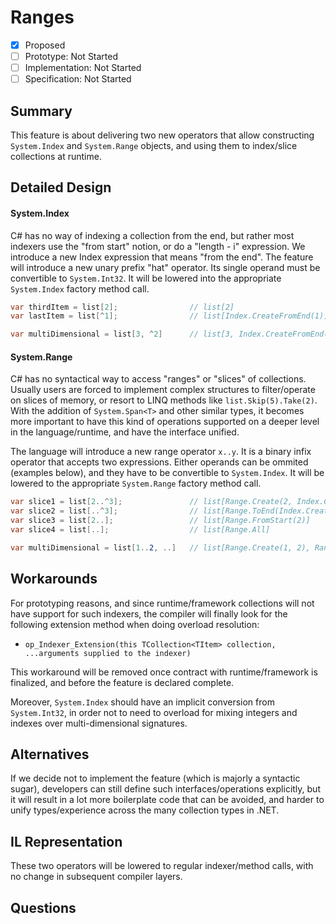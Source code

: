 # Ranges

* [x] Proposed
* [ ] Prototype: Not Started
* [ ] Implementation: Not Started
* [ ] Specification: Not Started

## Summary

This feature is about delivering two new operators that allow constructing `System.Index` and `System.Range` objects, and using them to index/slice collections at runtime.

## Detailed Design

#### System.Index

C# has no way of indexing a collection from the end, but rather most indexers use the "from start" notion, or do a "length - i" expression. We introduce a new Index expression that means "from the end". The feature will introduce a new unary prefix "hat" operator. Its single operand must be convertible to `System.Int32`. It will be lowered into the appropriate `System.Index` factory method call.

```csharp
var thirdItem = list[2];                // list[2]
var lastItem = list[^1];                // list[Index.CreateFromEnd(1)]

var multiDimensional = list[3, ^2]      // list[3, Index.CreateFromEnd(2)]
```

#### System.Range

C# has no syntactical way to access "ranges" or "slices" of collections. Usually users are forced to implement complex structures to filter/operate on slices of memory, or resort to LINQ methods like `list.Skip(5).Take(2)`. With the addition of `System.Span<T>` and other similar types, it becomes more important to have this kind of operations supported on a deeper level in the language/runtime, and have the interface unified.

The language will introduce a new range operator `x..y`. It is a binary infix operator that accepts two expressions. Either operands can be ommited (examples below), and they have to be convertible to `System.Index`. It will be lowered to the appropriate `System.Range` factory method call.

```csharp
var slice1 = list[2..^3];               // list[Range.Create(2, Index.CreateFromEnd(3))]
var slice2 = list[..^3];                // list[Range.ToEnd(Index.CreateFromEnd(3))]
var slice3 = list[2..];                 // list[Range.FromStart(2)]
var slice4 = list[..];                  // list[Range.All]

var multiDimensional = list[1..2, ..]   // list[Range.Create(1, 2), Range.All]
```

## Workarounds

For prototyping reasons, and since runtime/framework collections will not have support for such indexers, the compiler will finally look for the following extension method when doing overload resolution:

* `op_Indexer_Extension(this TCollection<TItem> collection, ...arguments supplied to the indexer)`

This workaround will be removed once contract with runtime/framework is finalized, and before the feature is declared complete.

Moreover, `System.Index` should have an implicit conversion from `System.Int32`, in order not to need to overload for mixing integers and indexes over multi-dimensional signatures.

## Alternatives

If we decide not to implement the feature (which is majorly a syntactic sugar), developers can still define such interfaces/operations explicitly, but it will result in a lot more boilerplate code that can be avoided, and harder to unify types/experience across the many collection types in .NET.

## IL Representation

These two operators will be lowered to regular indexer/method calls, with no change in subsequent compiler layers.

## Questions
